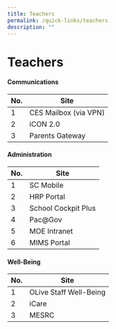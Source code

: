 ```yaml
---
title: Teachers
permalink: /quick-links/teachers
description: ""
---
```

# **Teachers**

#### Communications

| No. 	| Site 	|
|---	|---	|
| 1 	| CES Mailbox (via VPN) 	|
| 2 	| iCON 2.0 	|
| 3 	| Parents Gateway 	|

#### Administration
| No. 	| Site 	|
|---	|---	|
| 1 	| SC Mobile 	|
| 2 	| HRP Portal 	|
| 3 	| School Cockpit Plus 	|
| 4 	| Pac@Gov 	|
| 5 	| MOE Intranet 	|
| 6 	| MIMS Portal 	|

#### Well-Being
| No. 	| Site 	|
|---	|---	|
| 1 	| OLive Staff Well-Being 	|
| 2 	| iCare 	|
| 3 	| MESRC 	|